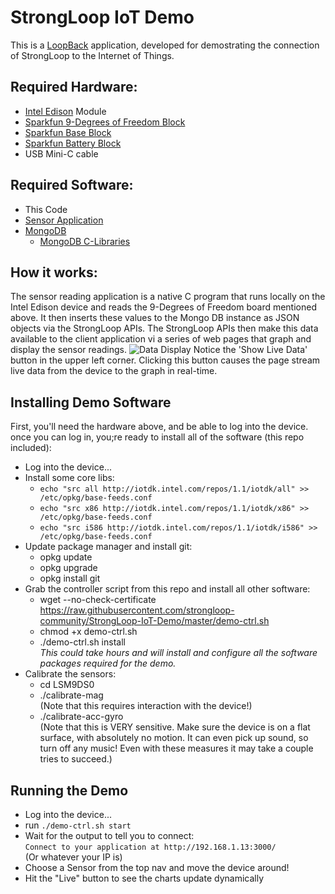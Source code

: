 # StrongLoop IoT Demo

This is a [LoopBack](http://loopback.io) application, developed for demostrating the connection of StrongLoop to the Internet of Things.

## Required Hardware:

* [Intel Edison](https://www.sparkfun.com/products/13024) Module
* [Sparkfun 9-Degrees of Freedom Block](https://www.sparkfun.com/products/13033)
* [Sparkfun Base Block](https://www.sparkfun.com/products/13045)
* [Sparkfun Battery Block](https://www.sparkfun.com/products/13037)
* USB Mini-C cable

## Required Software:

* This Code
* [Sensor Application](https://github.com/strongloop-community/LSM9DS0)
* [MongoDB](http://mongodb.org)
    * [MongoDB C-Libraries](https://github.com/mongodb/mongo-c-driver)

## How it works:

The sensor reading application is a native C program that runs locally on the Intel Edison device and reads the 9-Degrees of Freedom board mentioned above.
It then inserts these values to the Mongo DB instance as JSON objects via the StrongLoop APIs.
The StrongLoop APIs then make this data available to the client application vi a series of web pages that graph and display the sensor readings.
![Data Display](docs/Safari019.jpg "Data Display Page")
Notice the 'Show Live Data' button in the upper left corner. Clicking this button causes the page stream live data from the device to the graph in real-time.

## Installing Demo Software

First, you'll need the hardware above, and be able to log into the device.
once you can log in, you;re ready to install all of the software (this repo included):

* Log into the device...
* Install some core libs:
  * `echo "src all http://iotdk.intel.com/repos/1.1/iotdk/all" >> /etc/opkg/base-feeds.conf`
  * `echo "src x86 http://iotdk.intel.com/repos/1.1/iotdk/x86" >> /etc/opkg/base-feeds.conf`
  * `echo "src i586 http://iotdk.intel.com/repos/1.1/iotdk/i586" >> /etc/opkg/base-feeds.conf`
* Update package manager and install git:
  * opkg update
  * opkg upgrade
  * opkg install git
* Grab the controller script from this repo and install all other software:
  * wget --no-check-certificate https://raw.githubusercontent.com/strongloop-community/StrongLoop-IoT-Demo/master/demo-ctrl.sh
  * chmod +x demo-ctrl.sh
  * ./demo-ctrl.sh install  
  _This could take hours and will install and configure all the software packages required for the demo._
* Calibrate the sensors:
  * cd LSM9DS0
  * ./calibrate-mag  
  (Note that this requires interaction with the device!)
  * ./calibrate-acc-gyro  
  (Note that this is VERY sensitive. Make sure the device is on a flat surface, with absolutely no motion. It can even pick up sound, so turn off any music! Even with these measures it may take a couple tries to succeed.)

## Running the Demo

* Log into the device...
* run `./demo-ctrl.sh start`
* Wait for the output to tell you to connect:  
`Connect to your application at http://192.168.1.13:3000/`  
(Or whatever your IP is)
* Choose a Sensor from the top nav and move the device around!
* Hit the "Live" button to see the charts update dynamically

